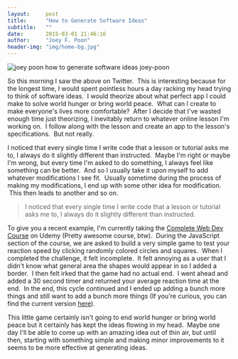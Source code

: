 ```yaml
---
layout:     post
title:      "How to Generate Software Ideas"
subtitle:   ""
date:       2015-03-01 21:46:16
author:     "Joey F. Poon"
header-img: "img/home-bg.jpg"
---
```


<img class="alignnone  wp-image-122" src="{{ site.baseurl }}/img/perfection.png" alt="joey poon how to generate software ideas joey-poon">

<p>So this morning I saw the above on Twitter.  This is interesting because for the longest time, I would spent pointless hours a day racking my head trying to think of software ideas.  I would theorize about what perfect app I could make to solve world hunger or bring world peace.  What can I create to make everyone's lives more comfortable?  After I decide that I've wasted enough time just theorizing, I inevitably return to whatever online lesson I'm working on.  I follow along with the lesson and create an app to the lesson's specifications.  But not really.</p>

<p>I noticed that every single time I write code that a lesson or tutorial asks me to, I always do it slightly different than instructed.  Maybe I'm right or maybe I'm wrong, but every time I'm asked to do something, I always feel like something can be better.  And so I usually take it upon myself to add whatever modifications I see fit.  Usually sometime during the process of making my modifications, I end up with some other idea for modification.  This then leads to another and so on.
<blockquote>I noticed that every single time I write code that a lesson or tutorial asks me to, I always do it slightly different than instructed.</blockquote>
To give you a recent example, I'm currently taking the <a href="https://www.udemy.com/complete-web-developer-course/#/">Complete Web Dev Course</a> on Udemy (Pretty awesome course, btw).  During the JavaScript section of the course, we are asked to build a very simple game to test your reaction speed by clicking randomly colored circles and squares.  When I completed the challenge, it felt incomplete.  It felt annoying as a user that I didn't know what general area the shapes would appear in so I added a border.  I then felt irked that the game had no actual end.  I went ahead and added a 30 second timer and returned your average reaction time at the end.  In the end, this cycle continued and I ended up adding a bunch more things and still want to add a bunch more things (If you're curious, you can find the current version <a href="https://github.com/joeypoon/speed_game">here</a>).</p>

<p>This little game certainly isn't going to end world hunger or bring world peace but it certainly has kept the ideas flowing in my head.  Maybe one day I'll be able to come up with an amazing idea out of thin air, but until then, starting with something simple and making minor improvements to it seems to be more effective at generating ideas.</p>
